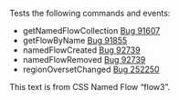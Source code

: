 Tests the following commands and events:

-   getNamedFlowCollection [Bug 91607](https://bugs.webkit.org/show_bug.cgi?id=91607)
-   getFlowByName [Bug 91855](https://bugs.webkit.org/show_bug.cgi?id=91855)
-   namedFlowCreated [Bug 92739](https://bugs.webkit.org/show_bug.cgi?id=92739)
-   namedFlowRemoved [Bug 92739](https://bugs.webkit.org/show_bug.cgi?id=92739)
-   regionOversetChanged [Bug 252250](https://code.google.com/p/chromium/issues/detail?id=252250)

This text is from CSS Named Flow “flow3”.
